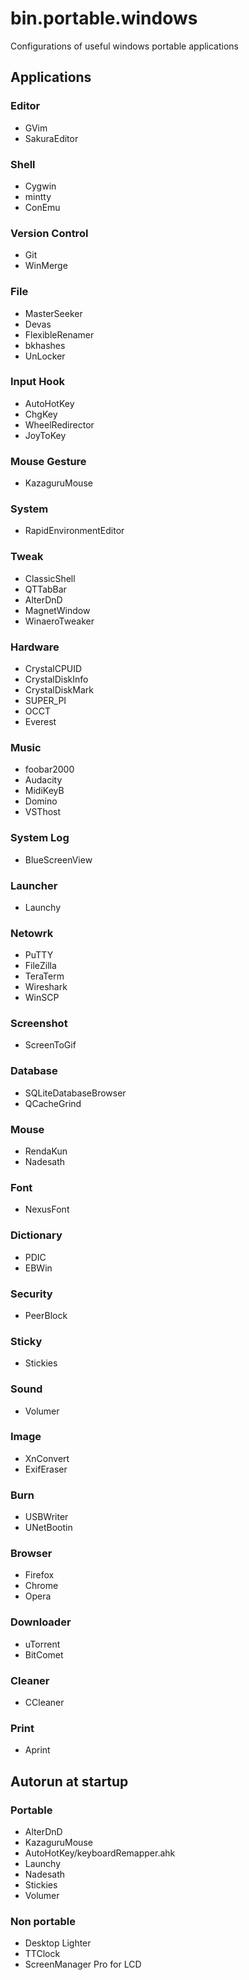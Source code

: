 # bin.portable.windows
Configurations of useful windows portable applications

## Applications

### Editor

* GVim
* SakuraEditor

### Shell

* Cygwin
* mintty
* ConEmu

### Version Control

* Git
* WinMerge

### File

* MasterSeeker
* Devas
* FlexibleRenamer
* bkhashes
* UnLocker

### Input Hook

* AutoHotKey
* ChgKey
* WheelRedirector
* JoyToKey

### Mouse Gesture

* KazaguruMouse

### System

* RapidEnvironmentEditor

### Tweak

* ClassicShell
* QTTabBar
* AlterDnD
* MagnetWindow
* WinaeroTweaker

### Hardware

* CrystalCPUID
* CrystalDiskInfo
* CrystalDiskMark
* SUPER_PI
* OCCT
* Everest

### Music

* foobar2000
* Audacity
* MidiKeyB
* Domino
* VSThost

### System Log

* BlueScreenView

### Launcher

* Launchy

### Netowrk

* PuTTY
* FileZilla
* TeraTerm
* Wireshark
* WinSCP

### Screenshot

* ScreenToGif

### Database

* SQLiteDatabaseBrowser
* QCacheGrind

### Mouse

* RendaKun
* Nadesath

### Font

* NexusFont

### Dictionary

* PDIC
* EBWin

### Security

* PeerBlock

### Sticky

* Stickies

### Sound

* Volumer

### Image

* XnConvert
* ExifEraser

### Burn

* USBWriter
* UNetBootin

### Browser

* Firefox
* Chrome
* Opera

### Downloader

* uTorrent
* BitComet

### Cleaner

* CCleaner

### Print

* Aprint

## Autorun at startup

### Portable

* AlterDnD
* KazaguruMouse
* AutoHotKey/keyboardRemapper.ahk
* Launchy
* Nadesath
* Stickies
* Volumer

### Non portable

* Desktop Lighter
* TTClock
* ScreenManager Pro for LCD
